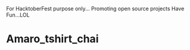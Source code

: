 For HacktoberFest purpose only...
Promoting open source projects
Have Fun...LOL
# Amaro_tshirt_chai
